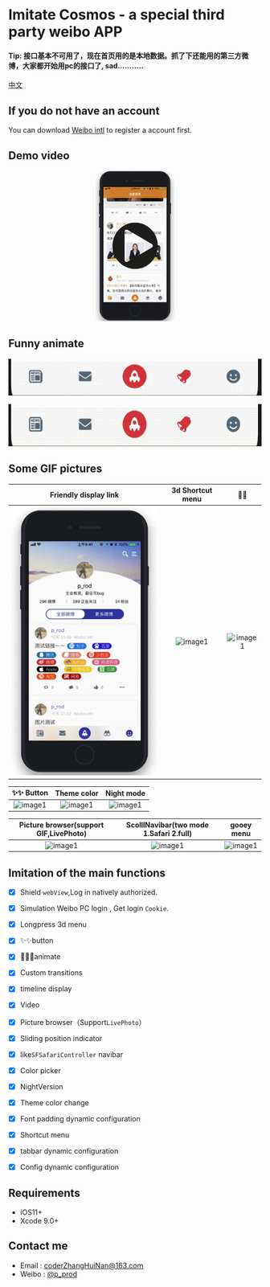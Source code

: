 # Imitate Cosmos - a special third party weibo APP

#### Tip: 接口基本不可用了，现在首页用的是本地数据。抓了下还能用的第三方微博，大家都开始用pc的接口了, sad...........

[中文](https://github.com/zhnnnnn/ZHNCosmos/blob/master/Chinese.md)

## If you do not have an account
You can download [Weibo intl](https://itunes.apple.com/cn/app/weibo-intl/id1215210046?l=en&mt=8)  to register a account first.

## Demo video
<p align="center" href="http://www.baidu.com">
<a href="http://v.youku.com/v_show/id_XMzM2MDQzODExMg==.html?spm=a2h3j.8428770.3416059.1
" target="_blank"><img src="https://raw.githubusercontent.com/zhnnnnn/ZHNCosmos_GIFs/master/Group%403x.png" alt="play_video" title="play_video" width="158" height="300"/>
</a>
</p>

## Funny animate

![image1](https://raw.githubusercontent.com/zhnnnnn/ZHNCosmos_GIFs/master/shine_animate.gif?raw=true)

<p align="center">
<img src="https://raw.githubusercontent.com/zhnnnnn/ZHNCosmos_GIFs/master/shine_animate.gif" width="578" height="84"/>
</p>

## Some GIF pictures
| Friendly display link | 3d Shortcut menu | 🎉🎉 |
| :----:  | :----: | :----: |
| ![image1](https://github.com/zhnnnnn/ZHNCosmos_GIFs/blob/master/ranbow_link.gif?raw=true) | ![image1](https://github.com/zhnnnnn/ZHNCosmos_GIFs/blob/master/3dMenu.gif?raw=true) | ![image1](https://github.com/zhnnnnn/ZHNCosmos_GIFs/blob/master/firework.gif?raw=true) |

| ✨✨ Button |Theme color|Night mode |
| :----:  | :----: | :----: |
| ![image1](https://github.com/zhnnnnn/ZHNCosmos_GIFs/blob/master/shineBtn.gif?raw=true) | ![image1](https://github.com/zhnnnnn/ZHNCosmos_GIFs/blob/master/color_theme.gif?raw=true) | ![image1](https://github.com/zhnnnnn/ZHNCosmos_GIFs/blob/master/night_version.gif?raw=true) | 

| Picture browser(support GIF,LivePhoto) |ScolllNavibar(two mode 1.Safari 2.full) | gooey menu |
| :----:  | :----: | :----: |
| ![image1](https://github.com/zhnnnnn/ZHNCosmos_GIFs/blob/master/pic.gif?raw=true) | ![image1](https://github.com/zhnnnnn/ZHNCosmos_GIFs/blob/master/scroll_navibar.gif?raw=true) | ![image1](https://github.com/zhnnnnn/ZHNCosmos_GIFs/blob/master/goory_menu.gif?raw=true) |


## Imitation of the main functions
- [x] Shield `webView`,Log in natively authorized.
- [x] Simulation Weibo PC login , Get login `Cookie`.
- [x] Longpress 3d menu
- [x] ✨✨button
- [x] 🎉🎉🎉animate
- [x] Custom transitions
- [x] timeline display
- [x] Video
- [x] Picture browser（Support`LivePhoto`）
- [x] Sliding position indicator
- [x] like`SFSafariController` navibar
- [x] Color picker
- [x] NightVersion
- [x] Theme color change
- [x] Font padding dynamic configuration
- [x] Shortcut menu
- [x] tabbar dynamic configuration
- [x] Config dynamic configuration


## Requirements
-  iOS11+
-  Xcode 9.0+

## Contact me
- Email : coderZhangHuiNan@163.com
- Weibo : [@p_prod](https://www.weibo.com/6306281216/profile)




